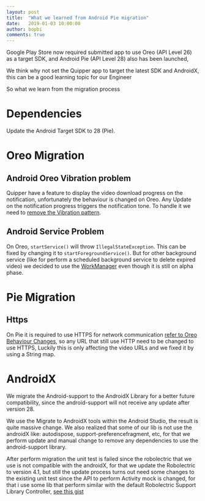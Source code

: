 ```yaml
---
layout: post
title:  "What we learned from Android Pie migration"
date:   2019-01-03 10:00:00
author: bopbi
comments: true
---
```


Google Play Store now required submitted app to use Oreo (API Level 26) as a target SDK, and Android Pie (API Level 28) also has been launched, 

We think why not set the Quipper app to target the latest SDK and AndroidX, this can be a good learning topic for our Engineer

So what we learn from the migration process

# Dependencies
Update the Android Target SDK to 28 (Pie). 

# Oreo Migration

## Android Oreo Vibration problem
Quipper have a feature to display the video download progress on the notification, unfortunately the behaviour is changed on Oreo.
Any Update on the notification progress triggers the notification tone. To handle it we need to [remove the Vibration pattern](https://stackoverflow.com/questions/46402510/notification-vibrate-issue-for-android-8-0/47646166).

## Android Service Problem
On Oreo, ```startService()``` will throw ```IllegalStateException```. This can be fixed by changing it to ```startForegroundService()```. But for other background service (like for perform a scheduled background service to delete expired video) we decided to use the [WorkManager](https://developer.android.com/topic/libraries/architecture/workmanager/) even though it is still on alpha phase.

# Pie Migration

## Https
On Pie it is required to use HTTPS for network communication [refer to Oreo Behaviour Changes](https://developer.android.com/about/versions/oreo/android-8.0-changes), so any URL that still use HTTP need to be changed to use HTTPS, Luckily this is only affecting the video URLs and we fixed it by using a String map.

# AndroidX
We migrate the Android-support to the AndroidX Library for a better future compatibility, since the android-support will not receive any update after version 28.

We use the Migrate to AndroidX tools within the Android Studio, the result is quite massive change. We also realized that some of our lib is not use the androidX like: autodispose, support-preferencefragment, etc, for that we perform update and manual change to remove any dependencies to use the android-support library. 

After perform migration the unit test is failed since the robolectric that we use is not compatible with the androidX, for that we update the Robolectric to version 4.1, but still the update process turns out need some changes to the existing unit test since the API to perform Activity mock is changed, for that i use some lib that perform similar with the default Robolectric Support Library Controller, [see this gist](https://gist.github.com/bopbi/0d9b3c41e8241a5f15579c5f072a5ece)

